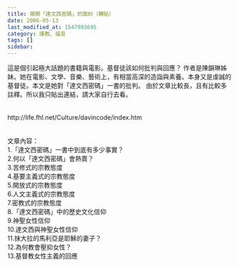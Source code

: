 ```yaml
---
title: 揭開「達文西密碼」的面紗（轉貼）
date: 2006-05-13
last_modified_at: 1547993695
category: 護教、福音
tags: []
sidebar: 
---
```


<p>這是個引起極大話題的書籍與電影。基督徒該如何批判與回應？ <!--more-->作者是陳韻琳姊妹。她在電影、文學、音樂、藝術上，有相當高深的造詣與素養。本身又是虔誠的基督徒。本文是她對「達文西密碼」一書的批判。 由於文章比較長，且有比較多註釋。所以我只貼出連結，請大家自行去看。 <br/><br/><br/>http://life.fhl.net/Culture/davincode/index.htm<br/><br/><br/>文章內容：<br/>1.「達文西密碼」一書中到底有多少事實？ <br/>2.何以「達文西密碼」會熱賣？<br/>3.苦修式的宗教態度<br/>4.基要主義式的宗教態度<br/>5.開放式的宗教態度<br/>6.人文主義式的宗教態度 <br/>7.密教式的宗教態度<br/>8.「達文西密碼」中的歷史文化信仰<br/>9.神聖女性信仰<br/>10.達文西與神聖女性信仰<br/>11.抹大拉的馬利亞是耶穌的妻子？<br/>12.為何教會壓抑女性？<br/>13.基督教女性主義的回應 <br/><br/><br/><br/><br/><br/><br/><br/><br/><br/></p>